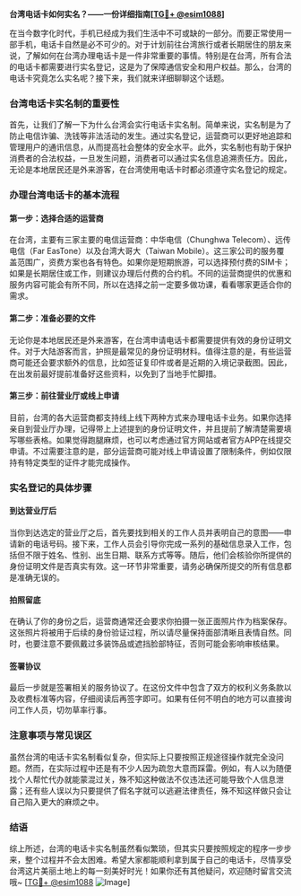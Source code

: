 **台湾电话卡如何实名？——一份详细指南[[TG💪+ @esim1088](https://t.me/s/esim1088)]**

在当今数字化时代，手机已经成为我们生活中不可或缺的一部分。而要正常使用一部手机，电话卡自然是必不可少的。对于计划前往台湾旅行或者长期居住的朋友来说，了解如何在台湾办理电话卡是一件非常重要的事情。特别是在台湾，所有合法的电话卡都需要进行实名登记，这是为了保障通信安全和用户权益。那么，台湾的电话卡究竟怎么实名呢？接下来，我们就来详细聊聊这个话题。

### 台湾电话卡实名制的重要性

首先，让我们了解一下为什么台湾会实行电话卡实名制。简单来说，实名制是为了防止电信诈骗、洗钱等非法活动的发生。通过实名登记，运营商可以更好地追踪和管理用户的通讯信息，从而提高社会整体的安全水平。此外，实名制也有助于保护消费者的合法权益，一旦发生问题，消费者可以通过实名信息追溯责任方。因此，无论是本地居民还是外来游客，在台湾使用电话卡时都必须遵守实名登记的规定。

### 办理台湾电话卡的基本流程

#### 第一步：选择合适的运营商

在台湾，主要有三家主要的电信运营商：中华电信（Chunghwa Telecom）、远传电信（Far EasTone）以及台湾大哥大（Taiwan Mobile）。这三家公司的服务覆盖范围广，资费方案也各有特色。如果你是短期旅游，可以选择预付费的SIM卡；如果是长期居住或工作，则建议办理后付费的合约机。不同的运营商提供的优惠和服务内容可能会有所不同，所以在选择之前一定要多做功课，看看哪家更适合你的需求。

#### 第二步：准备必要的文件

无论你是本地居民还是外来游客，在台湾申请电话卡都需要提供有效的身份证明文件。对于大陆游客而言，护照是最常见的身份证明材料。值得注意的是，有些运营商可能还会要求额外的信息，比如签证复印件或者是近期的入境记录截图。因此，在出发前最好提前准备好这些资料，以免到了当地手忙脚措。

#### 第三步：前往营业厅或线上申请

目前，台湾的各大运营商都支持线上线下两种方式来办理电话卡业务。如果你选择亲自到营业厅办理，记得带上上述提到的身份证明文件，并且提前了解清楚需要填写哪些表格。如果觉得跑腿麻烦，也可以考虑通过官方网站或者官方APP在线提交申请。不过需要注意的是，部分运营商可能对线上申请设置了限制条件，例如仅限持有特定类型的证件才能完成操作。

### 实名登记的具体步骤

#### 到达营业厅后

当你到达选定的营业厅之后，首先要找到相关的工作人员并表明自己的意图——申请新的电话号码。接下来，工作人员会引导你完成一系列的基础信息录入工作，包括但不限于姓名、性别、出生日期、联系方式等等。随后，他们会核验你所提供的身份证明文件是否真实有效。这一环节非常重要，请务必确保所提交的所有信息都是准确无误的。

#### 拍照留底

在确认了你的身份之后，运营商通常还会要求你拍摄一张正面照片作为档案保存。这张照片将被用于后续的身份验证过程，所以请尽量保持面部清晰且表情自然。同时，也要注意不要佩戴过多装饰品或遮挡脸部特征，否则可能会影响审核结果。

#### 签署协议

最后一步就是签署相关的服务协议了。在这份文件中包含了双方的权利义务条款以及收费标准等内容，仔细阅读后再签字即可。如果有任何不明白的地方可以直接询问工作人员，切勿草率行事。

### 注意事项与常见误区

虽然台湾的电话卡实名制看似复杂，但实际上只要按照正规途径操作就完全没问题。然而，在实际过程中还是有不少人因为疏忽大意而踩雷。例如，有人以为随便找个人帮忙代办就能蒙混过关，殊不知这种做法不仅违法还可能导致个人信息泄露；还有些人误以为只要提供了假名字就可以逃避法律责任，殊不知这样做只会让自己陷入更大的麻烦之中。

### 结语

综上所述，台湾的电话卡实名制虽然看似繁琐，但其实只要按照规定的程序一步步来，整个过程并不会太困难。希望大家都能顺利拿到属于自己的电话卡，尽情享受台湾这片美丽土地上的每一刻美好时光！如果你还有其他疑问，欢迎随时留言交流哦~ [[TG💪+ @esim1088](https://t.me/s/esim1088) ![Image](https://i.postimg.cc/4NQfJmqS/Snipaste-2025-05-13-00-14-12.png)]